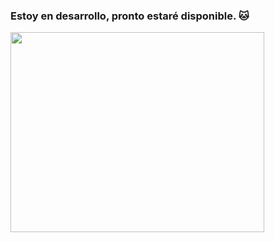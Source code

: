 ### Estoy en desarrollo, pronto estaré disponible. 🐱 

<p>
<img src="https://i0.wp.com/i.imgur.com/P3jOdIr.gif?resize=337%2C266 alt="GIF" width="406" height="320"/>
</p>
